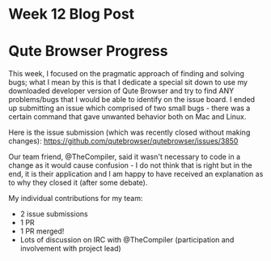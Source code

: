 # Week 12 Blog Post

# Qute Browser Progress

This week, I focused on the pragmatic approach of finding and solving bugs; what I mean by this is that I dedicate a special 
sit down to use my downloaded developer version of Qute Browser and try to find ANY problems/bugs that I would be able to identify on 
the issue board. I ended up submitting an issue which comprised of two small bugs - there was a certain command that gave unwanted
behavior both on Mac and Linux.

Here is the issue submission (which was recently closed without making changes): https://github.com/qutebrowser/qutebrowser/issues/3850

Our team friend, @TheCompiler, said it wasn't necessary to code in a change as it would cause confusion - I do not think that is right but in the end,
it is their application and I am happy to have received an explanation as to why they closed it (after some debate).

My individual contributions for my team:
- 2 issue submissions
- 1 PR
- 1 PR merged!
- Lots of discussion on IRC with @TheCompiler (participation and involvement with project lead)
